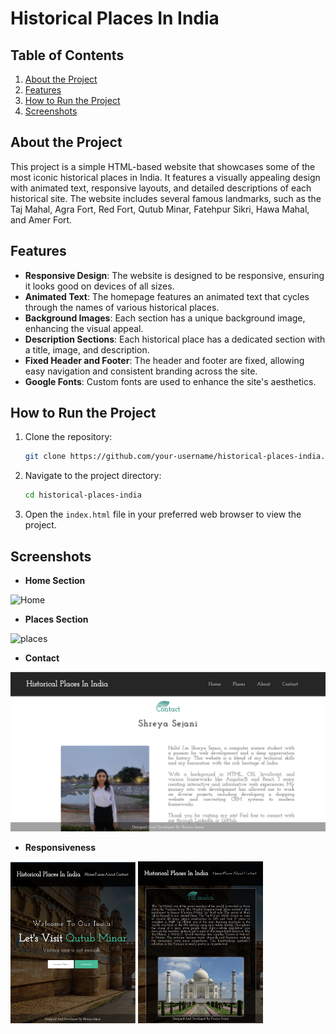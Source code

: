# Historical Places In India

## Table of Contents
1. [About the Project](#about-the-project)
2. [Features](#features)
3. [How to Run the Project](#how-to-run-the-project)
4. [Screenshots](#screenshots)

## About the Project

This project is a simple HTML-based website that showcases some of the most iconic historical places in India. It features a visually appealing design with animated text, responsive layouts, and detailed descriptions of each historical site. The website includes several famous landmarks, such as the Taj Mahal, Agra Fort, Red Fort, Qutub Minar, Fatehpur Sikri, Hawa Mahal, and Amer Fort.


## Features

- **Responsive Design**: The website is designed to be responsive, ensuring it looks good on devices of all sizes.
- **Animated Text**: The homepage features an animated text that cycles through the names of various historical places.
- **Background Images**: Each section has a unique background image, enhancing the visual appeal.
- **Description Sections**: Each historical place has a dedicated section with a title, image, and description.
- **Fixed Header and Footer**: The header and footer are fixed, allowing easy navigation and consistent branding across the site.
- **Google Fonts**: Custom fonts are used to enhance the site's aesthetics.


## How to Run the Project

1. Clone the repository:
    ```bash
    git clone https://github.com/your-username/historical-places-india.git
    ```
2. Navigate to the project directory:
    ```bash
    cd historical-places-india
    ```
3. Open the `index.html` file in your preferred web browser to view the project.


## Screenshots

- **Home Section** 
<img src="home.PNG" alt="Home" width="600">


- **Places Section**
<img src="place.PNG" alt="places" width="600">


- **Contact**
<img src="contact.PNG" alt="contact" width="600">


- **Responsiveness**
  
<img src="home1.PNG" alt="home1" width="200">     <img src="place1.PNG" alt="place1" width="200">


